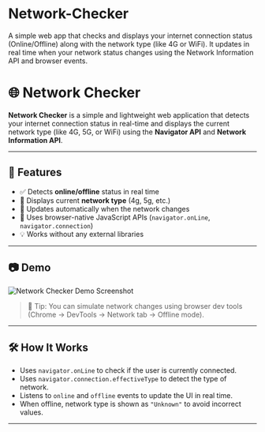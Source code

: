 # Network-Checker
A simple web app that checks and displays your internet connection status (Online/Offline) along with the network type (like 4G or WiFi). It updates in real time when your network status changes using the Network Information API and browser events.

# 🌐 Network Checker

**Network Checker** is a simple and lightweight web application that detects your internet connection status in real-time and displays the current network type (like 4G, 5G, or WiFi) using the **Navigator API** and **Network Information API**.

---

## 🚀 Features

- ✅ Detects **online/offline** status in real time
- 📡 Displays current **network type** (4g, 5g, etc.)
- 🔄 Updates automatically when the network changes
- 🧠 Uses browser-native JavaScript APIs (`navigator.onLine`, `navigator.connection`)
- 💡 Works without any external libraries

---

## 📷 Demo

![Network Checker Demo Screenshot](screenshot.png)

> 📌 Tip: You can simulate network changes using browser dev tools (Chrome → DevTools → Network tab → Offline mode).

---

## 🛠️ How It Works

- Uses `navigator.onLine` to check if the user is currently connected.
- Uses `navigator.connection.effectiveType` to detect the type of network.
- Listens to `online` and `offline` events to update the UI in real time.
- When offline, network type is shown as `"Unknown"` to avoid incorrect values.

---



